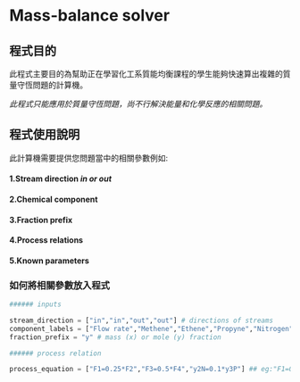 # Mass-balance solver

## **程式目的**

此程式主要目的為幫助正在學習化工系質能均衡課程的學生能夠快速算出複雜的質量守恆問題的計算機。

*此程式只能應用於質量守恆問題，尚不行解決能量和化學反應的相關問題。*




## 程式使用說明
此計算機需要提供您問題當中的相關參數例如:
####   1.Stream direction *in or out*
####   2.Chemical component
####   3.Fraction prefix
####   4.Process relations
####   5.Known parameters

### 如何將相關參數放入程式
```python
###### inputs

stream_direction = ["in","in","out","out"] # directions of streams
component_labels = ["Flow rate","Methene","Ethene","Propyne","Nitrogen","Oxygen","CO2"] #chemical components
fraction_prefix = "y" # mass (x) or mole (y) fraction

###### process relation

process_equation = ["F1=0.25*F2","F3=0.5*F4","y2N=0.1*y3P"] ## eg:"F1=0.25*F2"
```
